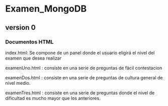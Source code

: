# Examen_MongoDB
## version 0

### Documentos HTML
  index.html:  Se compone de un panel donde el usuario eligirá el nivel del examen que desea realizar
  
  examenUno.html : consiste en una serie de preguntas de fácil contestacion 
  
  examenDos.html : consiste en una serie de preguntas de cultura general de nivel medio.
  
  examenTres.html : consiste en una serie de preguntas donde el nivel de dificultad es mucho mayor que los anteriores.
